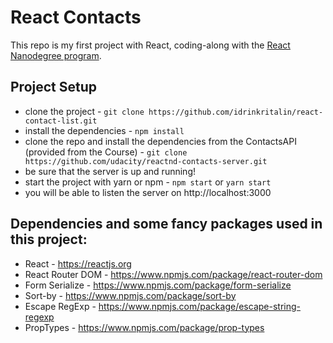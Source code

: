 # React Contacts
This repo is my first project with React, coding-along with the [React Nanodegree program](https://www.udacity.com/course/react-nanodegree--nd019).

## Project Setup

* clone the project - `git clone https://github.com/idrinkritalin/react-contact-list.git`
* install the dependencies - `npm install`
* clone the repo and install the dependencies from the ContactsAPI (provided from the Course) - `git clone https://github.com/udacity/reactnd-contacts-server.git`
* be sure that the server is up and running!
* start the project with yarn or npm - `npm start` or `yarn start`
* you will be able to listen the server on http://localhost:3000

## Dependencies and some fancy packages used in this project:

* React - https://reactjs.org
* React Router DOM - https://www.npmjs.com/package/react-router-dom
* Form Serialize - https://www.npmjs.com/package/form-serialize
* Sort-by - https://www.npmjs.com/package/sort-by
* Escape RegExp - https://www.npmjs.com/package/escape-string-regexp
* PropTypes - https://www.npmjs.com/package/prop-types
